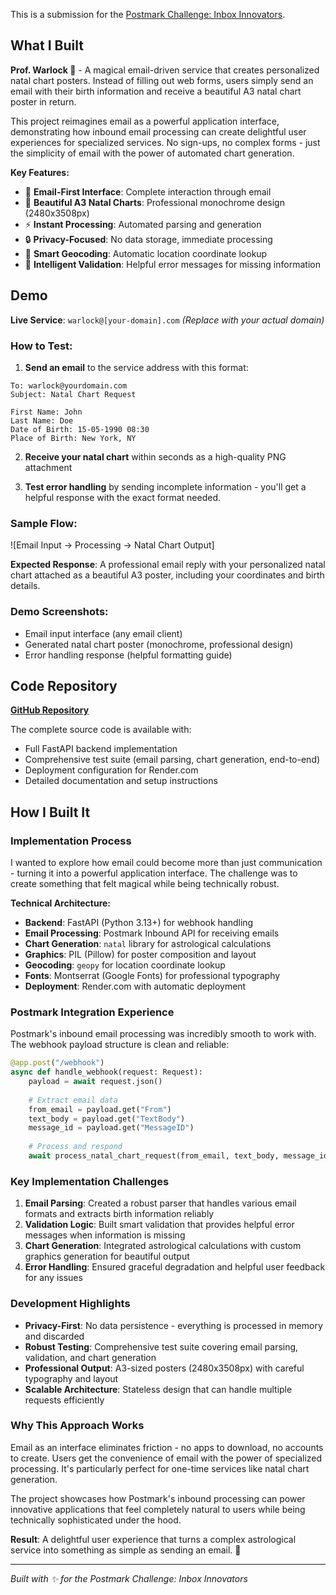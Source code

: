 This is a submission for the [Postmark Challenge: Inbox Innovators](https://dev.to/challenges/postmark).

## What I Built 

**Prof. Warlock 🔮** - A magical email-driven service that creates personalized natal chart posters. Instead of filling out web forms, users simply send an email with their birth information and receive a beautiful A3 natal chart poster in return.

This project reimagines email as a powerful application interface, demonstrating how inbound email processing can create delightful user experiences for specialized services. No sign-ups, no complex forms - just the simplicity of email with the power of automated chart generation.

**Key Features:**
- 📧 **Email-First Interface**: Complete interaction through email
- 🎨 **Beautiful A3 Natal Charts**: Professional monochrome design (2480x3508px)
- ⚡ **Instant Processing**: Automated parsing and generation
- 🔒 **Privacy-Focused**: No data storage, immediate processing
- 📍 **Smart Geocoding**: Automatic location coordinate lookup
- 💌 **Intelligent Validation**: Helpful error messages for missing information

## Demo 

**Live Service**: `warlock@[your-domain].com` *(Replace with your actual domain)*

### How to Test:

1. **Send an email** to the service address with this format:
```
To: warlock@yourdomain.com
Subject: Natal Chart Request

First Name: John
Last Name: Doe
Date of Birth: 15-05-1990 08:30
Place of Birth: New York, NY
```

2. **Receive your natal chart** within seconds as a high-quality PNG attachment

3. **Test error handling** by sending incomplete information - you'll get a helpful response with the exact format needed.

### Sample Flow:
![Email Input → Processing → Natal Chart Output]

**Expected Response**: A professional email reply with your personalized natal chart attached as a beautiful A3 poster, including your coordinates and birth details.

### Demo Screenshots:
- Email input interface (any email client)
- Generated natal chart poster (monochrome, professional design)
- Error handling response (helpful formatting guide)

## Code Repository

[**GitHub Repository**](https://github.com/yourusername/prof-warlock)

The complete source code is available with:
- Full FastAPI backend implementation
- Comprehensive test suite (email parsing, chart generation, end-to-end)
- Deployment configuration for Render.com
- Detailed documentation and setup instructions

## How I Built It 

### Implementation Process

I wanted to explore how email could become more than just communication - turning it into a powerful application interface. The challenge was to create something that felt magical while being technically robust.

**Technical Architecture:**
- **Backend**: FastAPI (Python 3.13+) for webhook handling
- **Email Processing**: Postmark Inbound API for receiving emails
- **Chart Generation**: `natal` library for astrological calculations
- **Graphics**: PIL (Pillow) for poster composition and layout
- **Geocoding**: `geopy` for location coordinate lookup
- **Fonts**: Montserrat (Google Fonts) for professional typography
- **Deployment**: Render.com with automatic deployment

### Postmark Integration Experience

Postmark's inbound email processing was incredibly smooth to work with. The webhook payload structure is clean and reliable:

```python
@app.post("/webhook")
async def handle_webhook(request: Request):
    payload = await request.json()
    
    # Extract email data
    from_email = payload.get("From")
    text_body = payload.get("TextBody")
    message_id = payload.get("MessageID")
    
    # Process and respond
    await process_natal_chart_request(from_email, text_body, message_id)
```

### Key Implementation Challenges

1. **Email Parsing**: Created a robust parser that handles various email formats and extracts birth information reliably
2. **Validation Logic**: Built smart validation that provides helpful error messages when information is missing
3. **Chart Generation**: Integrated astrological calculations with custom graphics generation for beautiful output
4. **Error Handling**: Ensured graceful degradation and helpful user feedback for any issues

### Development Highlights

- **Privacy-First**: No data persistence - everything is processed in memory and discarded
- **Robust Testing**: Comprehensive test suite covering email parsing, validation, and chart generation
- **Professional Output**: A3-sized posters (2480x3508px) with careful typography and layout
- **Scalable Architecture**: Stateless design that can handle multiple requests efficiently

### Why This Approach Works

Email as an interface eliminates friction - no apps to download, no accounts to create. Users get the convenience of email with the power of specialized processing. It's particularly perfect for one-time services like natal chart generation.

The project showcases how Postmark's inbound processing can power innovative applications that feel completely natural to users while being technically sophisticated under the hood.

**Result**: A delightful user experience that turns a complex astrological service into something as simple as sending an email. 🌟

---

*Built with ✨ for the Postmark Challenge: Inbox Innovators* 